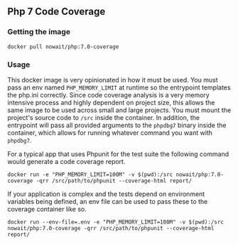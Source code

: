 ## Php 7 Code Coverage

### Getting the image

```
docker pull nowait/php:7.0-coverage
```

### Usage

This docker image is very opinionated in how it must be used.  You must pass an env named `PHP_MEMORY_LIMIT` at runtime so the entrypoint templates the php.ini correctly.  Since code coverage analysis is a very memory intensive process and highly dependent on project size, this allows the same image to be used across small and large projects.  You must mount the project's source code to `/src` inside the container.  In addition, the entrypoint will pass all provided arguments to the `phpdbg7` binary inside the container, which allows for running whatever command you want with `phpdbg7`.

For a typical app that uses Phpunit for the test suite the following command would generate a code coverage report.

```
docker run -e "PHP_MEMORY_LIMIT=100M" -v $(pwd):/src nowait/php:7.0-coverage -qrr /src/path/to/phpunit --coverage-html report/
```

If your application is complex and the tests depend on environment variables being defined, an env file can be used to pass these to the coverage container like so.

```
docker run --env-file=.env -e "PHP_MEMORY_LIMIT=100M" -v $(pwd):/src nowait/php:7.0-coverage -qrr /src/path/to/phpunit --coverage-html report/
```
